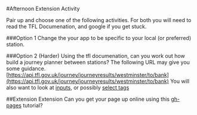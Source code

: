#Afternoon Extension Activity

Pair up and choose one of the following activities. For both you will need to read the TFL Documenation, and google if you get stuck.

###Option 1
Change the your app to be specific to your local (or preferred) station.

###Option 2 (Harder)
Using the tfl documenation, can you work out how build a journey planner between stations? The following URL may give you some guidance.
[https://api.tfl.gov.uk/journey/journeyresults/westminster/to/bank](https://api.tfl.gov.uk/journey/journeyresults/westminster/to/bank)
You will also want to look at [inputs](http://www.w3schools.com/tags/tag_input.asp), or possibly [select tags](http://www.w3schools.com/tags/tag_select.asp)


##Extension Extension
Can you get your page up online using this [gh-pages](https://github.com/foundersandcoders/workshop-html-css/tree/master/gh-pages) tutorial?
